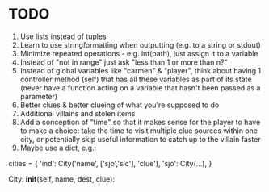 TODO
====

1. Use lists instead of tuples
2. Learn to use stringformatting when outputting (e.g. to a string or stdout)
3. Minimize repeated operations - e.g. int(path), just assign it to a variable
4. Instead of "not in range" just ask "less than 1 or more than n?"
5. Instead of global variables like "carmen" & "player", think about having 1 controller method (self) that has all these variables as part of its state (never have a function acting on a variable that hasn't been passed as a parameter)
6. Better clues & better clueing of what you're supposed to do
7. Additional villains and stolen items
8. Add a conception of "time" so that it makes sense for the player to have to make a choice: take the time to visit multiple clue sources within one city, or potentially skip useful information to catch up to the villain faster
9. Maybe use a dict, e.g.:

cities = {
'ind': City('name', ['sjo','slc'], 'clue'),
'sjo': City(...),
}

City:
__init__(self, name, dest, clue):


